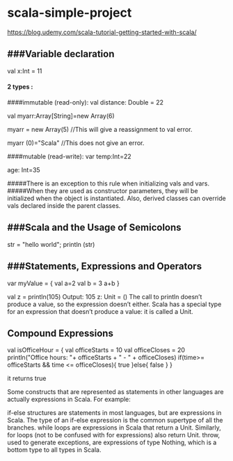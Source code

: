 # scala-simple-project

https://blog.udemy.com/scala-tutorial-getting-started-with-scala/

###Variable declaration
-------------------------

 val x:Int = 11

#### 2 types :
####immutable (read-only):
val distance: Double = 22

val myarr:Array[String]=new Array(6)

myarr = new Array(5) //This will give a reassignment to val error.

myarr (0)="Scala" //This does not give an error.

####mutable (read-write):
var temp:Int=22

age: Int=35
 
#####There is an exception to this rule when initializing vals and vars.
#####When they are used as constructor parameters, they will be initialized when the object is instantiated. Also, derived classes can override vals declared inside the parent classes.

###Scala and the Usage of Semicolons
-------------------------

str = "hello world"; println (str)


###Statements, Expressions and Operators
-------------------------

var myValue = {
  val a=2
  val b = 3
  a+b
}




val z = println(105)
Output:
105
z: Unit = ()
The call to println doesn’t produce a value, so the expression doesn’t either. Scala has a special type for an expression that doesn’t produce a value: it is called a Unit.

Compound Expressions
-----------------
val isOfficeHour = {
  val officeStarts = 10
  val officeCloses = 20
  println("Office hours: "+
  officeStarts + " - " + officeCloses)
  if(time>= officeStarts && time <= officeCloses){
    true
  }else{
    false
  }
}

it returns true


Some constructs that are represented as statements in other languages are actually expressions in Scala. For example:

if-else structures are statements in most languages, but are expressions in Scala. The type of an if-else expression is the common supertype of all the branches.
while loops are expressions in Scala that return a Unit. Similarly, for loops (not to be confused with for expressions) also return Unit.
throw, used to generate exceptions, are expressions of type Nothing, which is a bottom type to all types in Scala.

